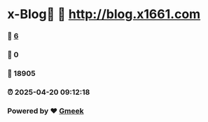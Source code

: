 # x-Blog🍃 :link: http://blog.x1661.com 
### :page_facing_up: [6](http://blog.x1661.com/tag.html) 
### :speech_balloon: 0 
### :hibiscus: 18905 
### :alarm_clock: 2025-04-20 09:12:18 
### Powered by :heart: [Gmeek](https://github.com/Meekdai/Gmeek)

